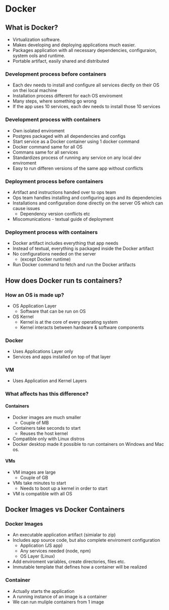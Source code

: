 # Docker

## What is Docker?

* Virtualization software.
* Makes developing and deploying applications much easier.
* Packages application with all necessary dependencies, configuraion, system ools and runtime.
* Portable artifact, easily shared and distributed

### Development process before containers

* Each dev needs to install and configure all services diectly on their OS on thei local machine
* Installation process different for each OS enviroment
* Many steps, where something go wrong
* If the app uses 10 services, each dev needs to install those 10 services

### Development process with containers

* Own isolated enviroment
* Postgres packaged with all dependencies and configs
* Start service as a Docker container using 1 docker command
* Docker command same for all OS
* Commans same for all services
* Standardizes process of running any service on any local dev enviroment
* Easy to run differen versions of the same app without conflicts

### Deployment process before containers

* Artifact and instructions handed over to ops team
* Ops team handles installing and configuring apps and its dependencies
* Installations and configuration done directly on the server OS which can cause issues
  * Dependency version conflicts etc
* Miscomunications - textual guide of deployment

### Deployment process with containers

* Docker artifact includes everything that app needs
* Instead of textual, everything is packaged inside the Docker artifact
* No configurations needed on the server
  * (except Docker runtime)
* Run Docker command to fetch and run the Docker artifacts

## How does Docker run ts containers?

### How an OS is made up?

* OS Application Layer
  * Software that can be run on OS
* OS Kernel
  * Kernel is at the core of every operating system
  * Kernel interacts between hardware & software components

### Docker

* Uses Applications Layer only
* Services and apps installed on top of that layer


### VM

* Uses Application and Kernel Layers


### What affects has this difference?

#### Containers

* Docker images are much smaller
  * Couple of MB
* Containers take seconds to start
  * Reuses the host kernel
* Compatible only with Linux distros
* Docker desktop made it possible to run containers on Windows and Mac os.

#### VMs
* VM images are large
  * Couple of GB
* VMs take minutes to start
  * Needs to boot up a kernel in order to start
* VM is compatible with all OS

## Docker Images vs Docker Containers

### Docker Images

* An executable application artifact (simialar to zip)
* Includes app source code, but also complete enviroment configuration
  * Application (JS app)
  * Any services needed (node, npm)
  * OS Layer (Linux)
* Add enviroment variables, create directories, files etc.
* Immutable template that defines how a container will be realized

### Container

* Actually starts the application
* A running instance of an image is a container
* We can run muliple containers from 1 image